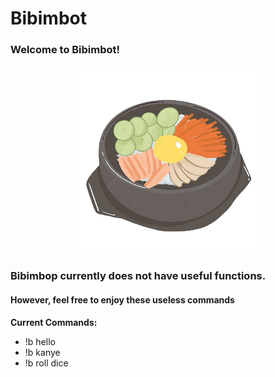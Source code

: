 # Bibimbot
### Welcome to Bibimbot!

<p align="center">
<img src ="./images/bibimbot-nobg.png" width=300/>
</p>

### Bibimbop currently does not have useful functions.
#### However, feel free to enjoy these useless commands

<b>Current Commands:</b>
* !b hello
* !b kanye
* !b roll dice